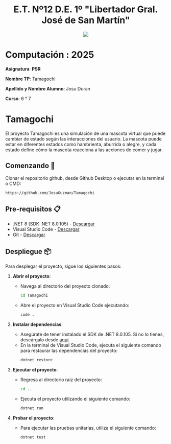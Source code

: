 <h1 align="center"> E.T. Nº12 D.E. 1º "Libertador Gral. José de San Martín" </h1>
<p align="center">
    <img src="https://et12.edu.ar/imgs/et12.gif">
</p>

# Computación : 2025

**Asignatura**: **PSR**

**Nombre TP**: Tamagochi

**Apellido y Nombre Alumno**: Josu Duran

**Curso**: 6 ° 7

# Tamagochi

El proyecto Tamagochi es una simulación de una mascota virtual que puede cambiar de estado según las interacciones del usuario. La mascota puede estar en diferentes estados como hambrienta, aburrida o alegre, y cada estado define cómo la mascota reacciona a las acciones de comer y jugar.

## Comenzando 🚀

Clonar el repositorio github, desde Github Desktop o ejecutar en la terminal o CMD:

```
https://github.com/JosuGuzman/Tamagochi
```

## Pre-requisitos 📋

- .NET 8 (SDK .NET 8.0.105) - [Descargar](https://dotnet.microsoft.com/es-es/download/dotnet/8.0)
- Visual Studio Code - [Descargar](https://code.visualstudio.com/#alt-downloads)
- Git - [Descargar](https://git-scm.com/downloads)

## Despliegue 📦

Para desplegar el proyecto, sigue los siguientes pasos:

1. **Abrir el proyecto**:
     - Navega al directorio del proyecto clonado:
         ``` bash
         cd Tamagochi
         ```
     - Abre el proyecto en Visual Studio Code ejecutando:
         ``` bash
         code .
         ```

2. **Instalar dependencias**:
     - Asegúrate de tener instalado el SDK de .NET 8.0.105. Si no lo tienes, descárgalo desde [aquí](https://dotnet.microsoft.com/es-es/download/dotnet/8.0).
     - En la terminal de Visual Studio Code, ejecuta el siguiente comando para restaurar las dependencias del proyecto:
         ``` bash
         dotnet restore
         ```

3. **Ejecutar el proyecto**:
     - Regresa al directorio raíz del proyecto:
         ``` bash
         cd ..
         ```
     - Ejecuta el proyecto utilizando el siguiente comando:
         ``` bash
         dotnet run
         ```

4. **Probar el proyecto**:
     - Para ejecutar las pruebas unitarias, utiliza el siguiente comando:
         ``` bash
         dotnet test
         ```